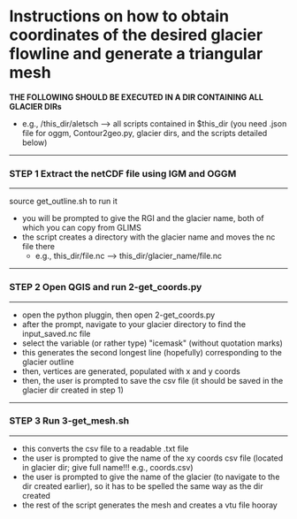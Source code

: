 # Instructions on how to obtain coordinates of the desired glacier flowline and generate a triangular mesh 

**THE FOLLOWING SHOULD BE EXECUTED IN A DIR CONTAINING ALL GLACIER DIRs**
- e.g., /this_dir/aletsch --> all scripts contained in $this_dir (you need .json file for oggm, Contour2geo.py, glacier dirs, and the scripts detailed below) 

------------------------------------------------------
### STEP 1 Extract the netCDF file using IGM and OGGM 
------------------------------------------------------

source get_outline.sh to run it 

- you will be prompted to give the RGI and the glacier name, both of which you can copy from GLIMS 
- the script creates a directory with the glacier name and moves the nc file there
	- e.g., this_dir/file.nc --> this_dir/glacier_name/file.nc 

------------------------------------------------------
### STEP 2 Open QGIS and run 2-get_coords.py           
------------------------------------------------------

- open the python pluggin, then open 2-get_coords.py
- after the prompt, navigate to your glacier directory to find the input_saved.nc file 
- select the variable (or rather type) "icemask" (without quotation marks)  
- this generates the second longest line (hopefully) corresponding to the glacier outline
- then, vertices are generated, populated with x and y coords
- then, the user is prompted to save the csv file (it should be saved in the glacier dir created in step 1)

------------------------------------------------------
### STEP 3 Run 3-get_mesh.sh                           
------------------------------------------------------

- this converts the csv file to a readable .txt file 
- the user is prompted to give the name of the xy coords csv file (located in glacier dir; give full name!!! e.g., coords.csv)
- the user is prompted to give the name of the glacier (to navigate to the dir created earlier),
so it has to be spelled the same way as the dir created 
- the rest of the script generates the mesh and creates a vtu file hooray  
